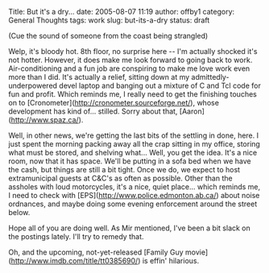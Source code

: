Title: But it's a dry...
date: 2005-08-07 11:19
author: offby1
category: General Thoughts
tags: work
slug: but-its-a-dry
status: draft

(Cue the sound of someone from the coast being strangled)

Welp, it's bloody hot. 8th floor, no surprise here \-- I'm actually shocked it's not hotter. However, it does make me look forward to going back to work. Air-conditioning and a fun job are conspiring to make me love work even more than I did. It's actually a relief, sitting down at my admittedly-underpowered devel laptop and banging out a mixture of C and Tcl code for fun and profit. Which reminds me, I really need to get the finishing touches on to \[Cronometer\](<http://cronometer.sourceforge.net/>), whose development has kind of\... stilled. Sorry about that, \[Aaron\](<http://www.spaz.ca/>).

Well, in other news, we're getting the last bits of the settling in done, here. I just spent the morning packing away all the crap sitting in my office, storing what must be stored, and shelving what\... Well, you get the idea. It's a nice room, now that it has space. We'll be putting in a sofa bed when we have the cash, but things are still a bit tight. Once we do, we expect to host extramunicipal guests at C&C's as often as possible. Other than the assholes with loud motorcycles, it's a nice, quiet place\... which reminds me, I need to check with \[EPS\](<http://www.police.edmonton.ab.ca/>) about noise ordnances, and maybe doing some evening enforcement around the street below.

Hope all of you are doing well. As Mir mentioned, I've been a bit slack on the postings lately. I'll try to remedy that.

Oh, and the upcoming, not-yet-released \[Family Guy movie\](<http://www.imdb.com/title/tt0385690/>) is effin' hilarious.
